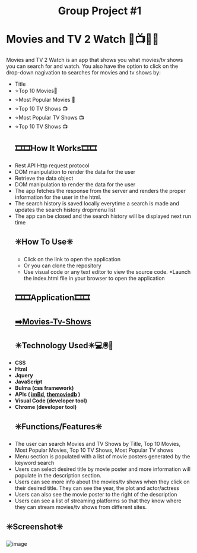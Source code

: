 <h1 align="center">Group Project #1
  
# Movies and TV 2 Watch 🎥📺🍿🍿
  
 Movies and TV 2 Watch is an app that shows you what movies/tv shows you can search for and watch. You also have the option to click on the drop-down nagivation to searches for movies and tv shows by:
  <ul>
  <li>Title</li>
  <li>⭐Top 10 Movies🎥</li>
  <li>⭐Most Popular Movies 🎥 </li>
  <li>⭐Top 10 TV Shows 📺</li>
  <li>⭐Most Popular TV Shows 📺</li>
  <li>⭐Top 10 TV Shows 📺</li>
  
## 🎞️🎞️How It Works🎞️🎞️

<li> Rest API Http request protocol</li>
<li> DOM manipulation to render the data for the user</li>
<li> Retrieve the data object</li>
<li> DOM manipulation to render the data for the user</li>
<li> The app fetches the response from the server and renders the proper information for the user in the html.</li>
<li> The search history is saved locally everytime a search is made and updates the search history dropmenu list</li>
<li> The app can be closed and the search history will be displayed next run time</li>
 
  
 ## ✳️How To Use✳️
  
   * Click on the link to open the application
   * Or you can clone the repository
   * Use visual code or any text editor to view the source code. 
   *Launch the index.html file in your browser to open the application
 
 ## 🎞️🎞️Application🎞️🎞️
    
<a href="https://sophoanmeas.github.io/movies-tv-shows/index.html" target="_blank"><h2>➡️Movies-Tv-Shows</a>

 ## ✴️Technology Used✴️💻🖲️📱
   <li><strong>CSS</li>
  <li>Html</li>
  <li>Jquery</li>
  <li>JavaScript</li>
  <li>Bulma (css framework)</li>
      <li>APIs ( <a href="https://imdb-api.com" target="_blank">imBd</a>, <a href="https://www.themoviedb.org" target="_blank">themoviedb</a> ) </li>
  <li>Visual Code (developer tool)</li>
  <li>Chrome (developer tool)</strong></li>
    
 ## ✳️Functions/Features✳️
  
 <li>The user can search Movies and TV Shows by Title, Top 10 Movies, Most Popular Movies, Top 10 TV Shows, Most Popular TV shows</li>
  <li>Menu section is populated with a list of movie posters  generated by the keyword search</li>
 <li>Users can select desired title by movie poster and more information will populate in the description section. </li>
 <li>Users can see more info about the movies/tv shows when they click on their desired title. They can see the year, the plot and actor/actress</li>
 <li>Users can also see the movie poster to the right of the description</li>
 <li>Users can see a list of streaming platforms so that they know where they can stream movies/tv shows from different sites.</li>
  </ul>
  
  ## ✳️Screenshot✳️
    

![image](https://user-images.githubusercontent.com/27268374/162653784-f52f320f-b5a5-4ee6-82b8-766c1f536e80.png)

    


   


